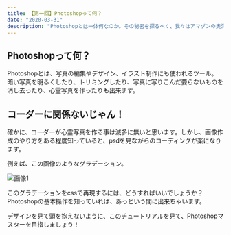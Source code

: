```yaml
---
title: 【第一回】Photoshopって何？
date: "2020-03-31"
description: "Photoshopとは一体何なのか。その秘密を探るべく、我々はアマゾンの奥深くへと進んだ。"
---
```


## Photoshopって何？
Photoshopとは、写真の編集やデザイン、イラスト制作にも使われるツール。<br>
暗い写真を明るくしたり、トリミングしたり、写真に写りこんだ要らないものを消し去ったり、心霊写真を作ったりも出来ます。

## コーダーに関係ないじゃん！
確かに、コーダーが心霊写真を作る事は滅多に無いと思います。しかし、画像作成のやり方をある程度知っていると、psdを見ながらのコーディングが楽になります。

例えば、この画像のようなグラデーション。

![画像1](https://placehold.jp/700x500.png)

このグラデーションをcssで再現するには、どうすればいいでしょうか？<br>
Photoshopの基本操作を知っていれば、あっという間に出来ちゃいます。

デザインを見て頭を抱えないように、このチュートリアルを見て、Photoshopマスターを目指しましょう！

